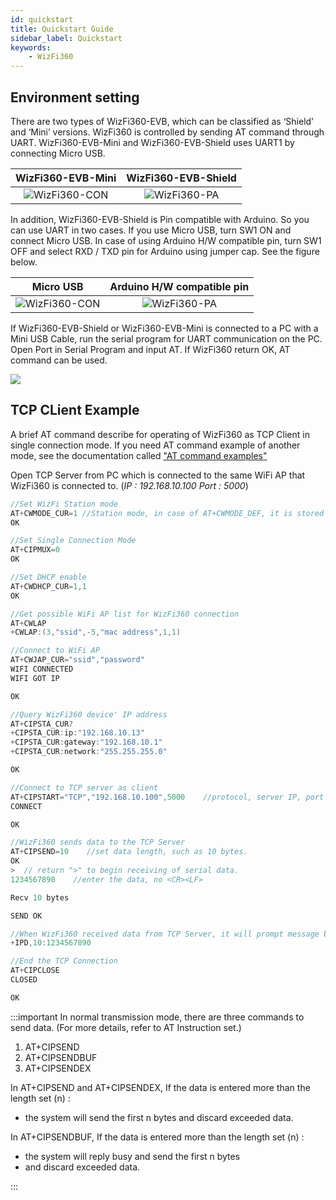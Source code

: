 ```yaml
---
id: quickstart
title: Quickstart Guide
sidebar_label: Quickstart
keywords: 
    - WizFi360
---
```


## Environment setting

There are two types of WizFi360-EVB, which can be classified as ‘Shield’ and ‘Mini’ versions. WizFi360 is controlled by sending AT command through UART. WizFi360-EVB-Mini and WizFi360-EVB-Shield uses UART1 by connecting Micro USB.

WizFi360-EVB-Mini|  WizFi360-EVB-Shield
:-------------------------:|:-------------------------:|
![WizFi360-CON](/Document/img/WizFi360-mini.png) | ![WizFi360-PA](/Document/img/img_evb_mini.png)|

In addition, WizFi360-EVB-Shield is Pin compatible with Arduino. So you can use UART in two cases. If you use Micro USB, turn SW1 ON and connect Micro USB. In case of using Arduino H/W compatible pin, turn SW1 OFF and select RXD / TXD pin for Arduino using jumper cap. See the figure below.

| Micro USB | Arduino H/W compatible pin | 
:-------------------------:|:-------------------------:|
![WizFi360-CON](/Document/img/basic_guides/quickstart/quickstart_microusb.png) | ![WizFi360-PA](/Document/img/basic_guides/quickstart/quickstart_arduino.png)|

If WizFi360-EVB-Shield or WizFi360-EVB-Mini is connected to a PC with a Mini USB Cable, run the serial program for UART communication on the PC. Open Port in Serial Program and input AT. If WizFi360 return OK, AT command can be used.

![](/Document/img/basic_guides/quickstart/quickstart_terminal.png)

## TCP CLient Example

A brief AT command describe for operating of WizFi360 as TCP Client in single connection mode. If you need AT command example of another mode, see the documentation called ["AT command examples"](https://wizwiki.net/wiki/lib/exe/fetch.php/products:wizfi360:wizfi360ds:wizfi360atcomex_v103e.pdf)

Open TCP Server from PC which is connected to the same WiFi AP that WizFi360 is connected to. (*IP : 192.168.10.100  Port : 5000*)

````cpp
//Set WizFi Station mode
AT+CWMODE_CUR=1 //Station mode, in case of AT+CWMODE_DEF, it is stored in flash.
OK

//Set Single Connection Mode
AT+CIPMUX=0
OK

//Set DHCP enable
AT+CWDHCP_CUR=1,1
OK

//Get possible WiFi AP list for WizFi360 connection
AT+CWLAP
+CWLAP:(3,"ssid",-5,"mac address",1,1)

//Connect to WiFi AP
AT+CWJAP_CUR="ssid","password"
WIFI CONNECTED
WIFI GOT IP

OK

//Query WizFi360 device' IP address
AT+CIPSTA_CUR?
+CIPSTA_CUR:ip:"192.168.10.13"
+CIPSTA_CUR:gateway:"192.168.10.1"
+CIPSTA_CUR:network:"255.255.255.0"

OK

//Connect to TCP server as client
AT+CIPSTART="TCP","192.168.10.100",5000    //protocol, server IP, port
CONNECT

OK

//WizFi360 sends data to the TCP Server
AT+CIPSEND=10    //set data length, such as 10 bytes. 
OK
>  // return ">" to begin receiving of serial data.
1234567890    //enter the data, no <CR><LF>

Recv 10 bytes

SEND OK 

//When WizFi360 received data from TCP Server, it will prompt message below:
+IPD,10:1234567890

//End the TCP Connection
AT+CIPCLOSE
CLOSED 

OK

````

:::important
In normal transmission mode, there are three commands to send data. (For more details, refer to AT Instruction set.)
1. AT+CIPSEND
2. AT+CIPSENDBUF
3. AT+CIPSENDEX

In AT+CIPSEND and AT+CIPSENDEX, If the data is entered more than the length set (n) :
- the system will send the first n bytes and discard exceeded data.

In AT+CIPSENDBUF, If the data is entered more than the length set (n) :
- the system will reply busy and send the first n bytes
- and discard exceeded data.

:::